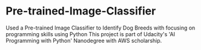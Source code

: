 # Pre-trained-Image-Classifier
Used a Pre-trained Image Classifier to Identify Dog Breeds with focusing on programming skills using Python
This project is part of Udacity's 'AI Programming with Python' Nanodegree with AWS scholarship.
